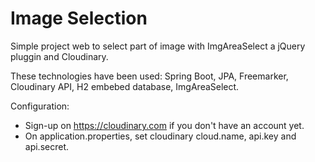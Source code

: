 Image Selection
===============

Simple project web to select part of image with ImgAreaSelect a jQuery pluggin and Cloudinary.

These technologies have been used: Spring Boot, JPA, Freemarker, Cloudinary API, H2 embebed database, ImgAreaSelect.

Configuration: 
* Sign-up on https://cloudinary.com if you don't have an account yet.
* On application.properties, set cloudinary cloud.name, api.key and api.secret.


